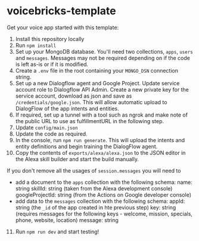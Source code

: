 # voicebricks-template
Get your voice app started with this template:

1. Install this repository locally
2. Run `npm install`
3. Set up your MongoDB database. You'll need two collections, `apps`, `users` and `messages`. Messages may not be required depending on if the code is left as-is or if it is modified.
4. Create a `.env` file in the root containing your `MONGO_DSN` connection string.
5. Set up a new Dialogflow agent and Google Project. Update service account role to Dialogflow API Admin. Create a new private key for the service account, download as json and save as `/credentials/google.json`. This will allow automatic upload to DialogFlow of the app intents and entities.
6. If required, set up a tunnel with a tool such as ngrok and make note of the public URL to use as fulfillmentURL in the following step.
7. Update `config/main.json`
8. Update the code as required.
9. In the console, run `npm run generate`. This will upload the intents and entity definitions and begin training the DialogFlow agent. 
10. Copy the contents of `exports/alexa/alexa.json` to the JSON editor in the Alexa skill builder and start the build manually.

If you don't remove all the usages of `session.messages` you will need to 
  * add a document to the `apps` collection with the following schema:
      name: string
      skillId: string (taken from the Alexa development console)
      googleProjectId: string (from the Actions on Google developer console)
  * add data to the `messages` collection with the following schema:
      appId: string (the `_id` of the app created in hte previous step)
      key: string (requires messages for the following keys - welcome, mission, specials, phone, website, location)
      message: string

11. Run `npm run dev` and start testing!
